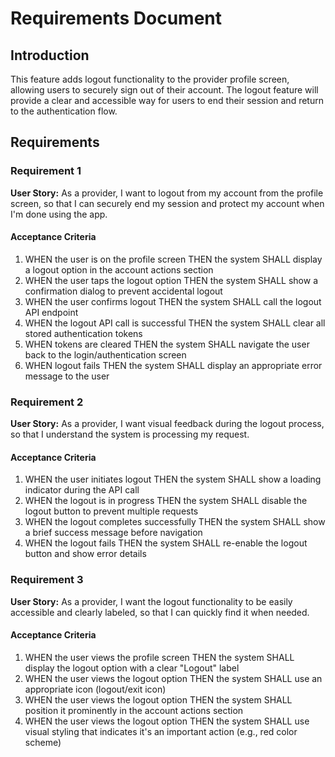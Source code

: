 # Requirements Document

## Introduction

This feature adds logout functionality to the provider profile screen, allowing users to securely sign out of their account. The logout feature will provide a clear and accessible way for users to end their session and return to the authentication flow.

## Requirements

### Requirement 1

**User Story:** As a provider, I want to logout from my account from the profile screen, so that I can securely end my session and protect my account when I'm done using the app.

#### Acceptance Criteria

1. WHEN the user is on the profile screen THEN the system SHALL display a logout option in the account actions section
2. WHEN the user taps the logout option THEN the system SHALL show a confirmation dialog to prevent accidental logout
3. WHEN the user confirms logout THEN the system SHALL call the logout API endpoint
4. WHEN the logout API call is successful THEN the system SHALL clear all stored authentication tokens
5. WHEN tokens are cleared THEN the system SHALL navigate the user back to the login/authentication screen
6. WHEN logout fails THEN the system SHALL display an appropriate error message to the user

### Requirement 2

**User Story:** As a provider, I want visual feedback during the logout process, so that I understand the system is processing my request.

#### Acceptance Criteria

1. WHEN the user initiates logout THEN the system SHALL show a loading indicator during the API call
2. WHEN the logout is in progress THEN the system SHALL disable the logout button to prevent multiple requests
3. WHEN the logout completes successfully THEN the system SHALL show a brief success message before navigation
4. WHEN the logout fails THEN the system SHALL re-enable the logout button and show error details

### Requirement 3

**User Story:** As a provider, I want the logout functionality to be easily accessible and clearly labeled, so that I can quickly find it when needed.

#### Acceptance Criteria

1. WHEN the user views the profile screen THEN the system SHALL display the logout option with a clear "Logout" label
2. WHEN the user views the logout option THEN the system SHALL use an appropriate icon (logout/exit icon)
3. WHEN the user views the logout option THEN the system SHALL position it prominently in the account actions section
4. WHEN the user views the logout option THEN the system SHALL use visual styling that indicates it's an important action (e.g., red color scheme)